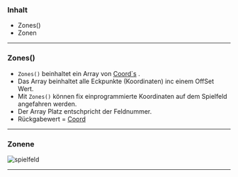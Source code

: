 ### Inhalt ###
 - Zones()
 - Zonen

----------

### Zones() ###

 - `Zones()` beinhaltet ein Array von [Coord`s](Coord) .
 - Das Array beinhaltet alle Eckpunkte (Koordinaten) inc einem OffSet Wert.
 - Mit `Zones()` können fix einprogrammierte Koordinaten auf dem Spielfeld angefahren werden.
 - Der Array Platz entschpricht der Feldnummer.
 - Rückgabewert = [Coord](Coord)



----------

### Zonene ###


![spielfeld](https://gitlab.com/solidus/hefei/uploads/9c16481551f1f62c1524b4e1deed6891/spielfeld.PNG)

----------
